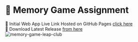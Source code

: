 # 📱 Memory Game Assignment
🔻 Initial Web App Live Link Hosted on GitHub Pages [click here](https://anuragarwalkar.github.io/leap-club-android-game-assignment/) 
<br/>
🔻 Download Latest Release [from here](https://github.com/anuragarwalkar/leap-club-android-game-assignment/releases/tag/apk) 
<br/>
![memory-game-leap-club](https://user-images.githubusercontent.com/40962778/142752138-a860c072-4bd3-4ba7-ace6-c6f90c7ba51e.png)



